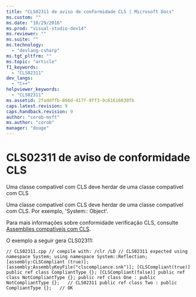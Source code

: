 ```yaml
---
title: "CLS02311 de aviso de conformidade CLS | Microsoft Docs"
ms.custom: ""
ms.date: "10/29/2016"
ms.prod: "visual-studio-dev14"
ms.reviewer: ""
ms.suite: ""
ms.technology: 
  - "devlang-csharp"
ms.tgt_pltfrm: ""
ms.topic: "article"
f1_keywords: 
  - "CLS02311"
dev_langs: 
  - "C++"
helpviewer_keywords: 
  - "CLS02311"
ms.assetid: 2faddffb-866d-417f-9ff3-9c61616030fb
caps.latest.revision: 9
caps.handback.revision: 9
author: "corob-msft"
ms.author: "corob"
manager: "douge"
---
```

# CLS02311 de aviso de conformidade CLS
Uma classe compatível com CLS deve herdar de uma classe compatível com CLS  
  
 Uma classe compatível com CLS deve herdar de uma classe compatível com CLS.  Por exemplo, 'System:: Object'.  
  
 Para mais informações sobre conformidade verificação CLS, consulte [Assemblies compatíveis com CLS](http://msdn.microsoft.com/pt-br/3320b57e-ea55-4697-a17d-f509a36a3c93).  
  
 O exemplo a seguir gera CLS02311:  
  
```  
// CLS02311.cpp // compile with: /clr /LD // CLS02311 expected using namespace System; using namespace System::Reflection; [assembly:CLSCompliant (true)]; [assembly:AssemblyKeyFile("clscompliance.snk")]; [CLSCompliant(true)] public ref class CompliantType {}; [CLSCompliant(false)] public ref class NotCompliantType {}; public ref class One : public NotCompliantType {};   // CLS02311 public ref class Two : public CompliantType {};   // OK  
```